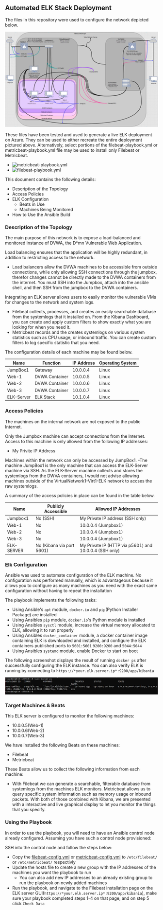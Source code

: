 ## Automated ELK Stack Deployment

The files in this repository were used to configure the network depicted below.

![/CyberSecurityProject/Diagrams/](https://github.com/alex-palmer616/CyberSecurityProject/blob/main/Diagrams/network-diagram.JPG)

These files have been tested and used to generate a live ELK deployment on Azure. They can be used to either recreate the entire deployment pictured above. Alternatively, select portions of the filebeat-playbook.yml or metricbeat-playbook.yml file may be used to install only Filebeat or Metricbeat.

- ![metricbeat-playbook.yml](CyberSecurityProject/ansible/metricbeat-playbook.yml)
- ![filebeat-playbook.yml](CyberSecurityProject/ansible/filebeat-playbook.yml)

This document contains the following details:
- Description of the Topology
- Access Policies
- ELK Configuration
  - Beats in Use
  - Machines Being Monitored
- How to Use the Ansible Build


### Description of the Topology

The main purpose of this network is to expose a load-balanced and monitored instance of DVWA, the D*mn Vulnerable Web Application.

Load balancing ensures that the application will be highly redundant, in addition to restricting access to the network.
- Load balancers allow the DVWA machines to be accessible from outside connections, while only allowing SSH connections through the jumpbox, therefor changes cannot be directly made to the DVWA containers from the internet. You must SSH into the Jumpbox, attach into the ansible shell, and then SSH from the jumpbox to the DVWA containers.

Integrating an ELK server allows users to easily monitor the vulnerable VMs for changes to the network and system logs.
- Filebeat collects, processes, and creates an easily searchable database from the systemlogs that it installed on. From the Kibana Dashboard, you can create and apply custom filters to show exactly what you are looking for when you need it.
- Metricbeat records and the creates systemlogs on various system statistics such as CPU usage, or inbound traffic. You can create custom filters to log specific statistic that you need. 

The configuration details of each machine may be found below.

| Name       | Function       | IP Address | Operating System |
|------------|----------------|------------|------------------|
| JumpBox1   | Gateway        | 10.0.0.4   | Linux            |
| Web-1      | DVWA Container | 10.0.0.5   | Linux            |
| Web-2      | DVWA Container | 10.0.0.6   | Linux            |
| Web-3      | DVWA Container | 10.0.0.7   | Linux            |
| ELK-Server | ELK Stack      | 10.1.0.4   | Linux            |

### Access Policies

The machines on the internal network are not exposed to the public Internet. 

Only the Jumpbox machine can accept connections from the Internet. Access to this machine is only allowed from the following IP addresses:
- My Privite IP Address

Machines within the network can only be accessed by JumpBox1.
-The machine JumpBox1 is the only machine that can access the ELK-Server machine via SSH. As the ELK-Server machine collects and stores the systemlogs from the DWVA 
containers, I would not advise allowing machines outside of the VirtualNetwork1-Virt1-ELK network to accses the raw systemlogs. 

A summary of the access policies in place can be found in the table below.

| Name       | Publicly Accessible       | Allowed IP Addresses                                   |
|------------|---------------------------|--------------------------------------------------------|
| Jumpbox1   | No (SSH)                  | My Private IP address (SSH only)                       |
| Web-1      | No                        | 10.0.0.4 (Jumpbox1)                                    |
| Web-2      | No                        | 10.0.0.4 (Jumpbox1)                                    |
| Web-3      | No                        | 10.0.0.4 (Jumpbox1)                                    |
| ELK-SERVER | No (Kibana via port 5601) | My Private IP (HTTP via p5601) and 10.0.0.4 (SSH only) |

### Elk Configuration

Ansible was used to automate configuration of the ELK machine. No configuration was performed manually, which is advantageous because it allows you to configure 
as many machines as you need with the exact same configuration without having to repeat the installation

The playbook implements the following tasks:
- Using Ansible's `apt` module, `docker.io` and `pip`(Python Installer Package) are installed
- Using Ansibles `pip` module, `docker.io`'s Python module is installed
- Using Ansibles `sysctl` module, increase the virtual memory allocated to ELK, allowing it to run properly
- Using Ansibles `docker_container` module, a docker container image containing ELK is downloaded and installed, and configure the ELK containers published ports to `5601:5601` `9200:9200` and `5044:5044`
- Using Ansibles `systemd` module, enable Docker to start on boot

The following screenshot displays the result of running `docker ps` after successfully configuring the ELK instance.
You can also verify ELK is running by connecting to `https://*your.elk.server.ip*:9200/app/kibania`

![/CyberSecurityProject/Diagrams/docker_ps_output.jpg](https://github.com/alex-palmer616/CyberSecurityProject/blob/main/Diagrams/docker_ps_output.JPG)

### Target Machines & Beats
This ELK server is configured to monitor the following machines:
- 10.0.0.5(Web-1)
- 10.0.0.6(Web-2)
- 10.0.0.7(Web-3)

We have installed the following Beats on these machines:
- Filebeat
- Metricbeat

These Beats allow us to collect the following information from each machine:
- With Filebeat we can generate a searchable, filterable database from systemlogs from the machines ELK monitors. Metricbeat allows us to query specific system information such as memory usage or inbound packets. With both of those combined 
with Kibana, we are presented with a interactive and live graphical display to let you monitor the things that you specify.

### Using the Playbook
In order to use the playbook, you will need to have an Ansible control node already configured. Assuming you have such a control node provisioned: 

SSH into the control node and follow the steps below:
- Copy the [filebeat-config.yml](/CyberSecurityProject/ansible/filebeat-config.yml) or [metricbeat-config.yml](/CyberSecurityProject/ansible/metricbeat-config.yml) to `/etc/filebeat/` or `/etc/metricbeat/` respectivly
- Update the hosts file to create a new group with the IP addresses of the machines you want the playbook to run
  - You can also add new IP addresses to an already existing group to run the playbook on newly added machines
- Run the playbook, and navigate to the Filebeat installation page on the ELK server GUI(`https://*your.elk.server.ip*:9200/app/kibania`), make sure your playbook completed steps 1-4 on that page, and on step 5 click `Check Data`
